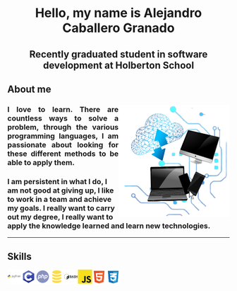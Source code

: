 <h1 align="center"> Hello, my name is Alejandro Caballero Granado </h1>

<h2 align="center"> Recently graduated student in software development at Holberton School</h2>

## About me

<div>
  <img align="right"  width="50%" src="./images/laptops.png"/>
  <h3 align="justify">
    I love to learn. There are countless ways to solve a problem, through the various programming languages, I am passionate about looking for these different methods to be able to apply them.
   </h3>
  <h3>
I am persistent in what I do, I am not good at giving up, I like to work in a team and achieve my goals. I really want to carry out my degree, I really want to apply the knowledge learned and learn new technologies.
  </h3>

---

## Skills

<img  width="32px" src="./images/python.png"/><img  width="32px" src="./images/c.png"/><img   width="32px" src="./images/php.png"/><img   width="32px" src="./images/sql.png"/><img   width="32px" src="./images/bash.png"/><img   width="32px" src="./images/javascript.png"/><img   width="32px" src="./images/html5.png"/><img   width="32px" src="./images/css.png"/>


</div>


